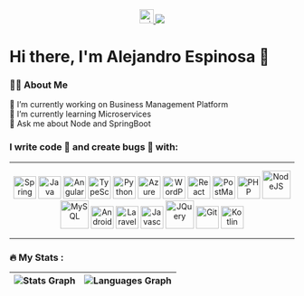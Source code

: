 <div align="center">

  <a href="mailto:asespinosa0@gmail.com" target="_blank">
    <img src="https://img.shields.io/static/v1?message=Gmail&logo=microsoft-outlook&label=&color=e84c44&logoColor=white&labelColor=&style=for-the-badge" height="25" alt="microsoft-outlook logo"  />
  </a>
  <img src="https://visitor-badge.laobi.icu/badge?page_id=ASEUdev.ASEUdev&"  />
</div>

# Hi there, I'm Alejandro Espinosa 👋



### 👩‍💻  About Me

🔭 I’m currently working on Business Management Platform  
🌱 I’m currently learning Microservices  
💭 Ask me about Node and SpringBoot



### I write code 🤖 and create bugs 🐛 with:

---

<div align="center">
  <img src="https://cdn.jsdelivr.net/gh/devicons/devicon/icons/spring/spring-original.svg" alt="Spring Logo" style="width:40px; height:40px;">
  <img src="https://cdn.jsdelivr.net/gh/devicons/devicon/icons/java/java-original.svg" alt="Java Logo" style="width:40px; height:40px;">
  <img src="https://cdn.jsdelivr.net/gh/devicons/devicon/icons/angularjs/angularjs-original.svg" alt="AngularJS Logo" style="width:40px; height:40px;">
  <img src="https://cdn.jsdelivr.net/gh/devicons/devicon/icons/typescript/typescript-original.svg" alt="TypeScript Logo" style="width:40px; height:40px;">
  <img src="https://cdn.jsdelivr.net/gh/devicons/devicon/icons/python/python-original.svg" alt="Python Logo" style="width:40px; height:40px;">
  <img src="https://cdn.jsdelivr.net/gh/devicons/devicon/icons/azuredevops/azuredevops-plain.svg" alt="Azure DevOps" style="width:40px; height:40px;">
  <img src="https://cdn.jsdelivr.net/gh/devicons/devicon/icons/wordpress/wordpress-plain.svg" alt="WordPress" style="width:40px; height:40px;">
  <img src="https://cdn.jsdelivr.net/gh/devicons/devicon/icons/react/react-original.svg" alt="React" style="width:40px; height:40px;">
  <img src="https://cdn.jsdelivr.net/gh/devicons/devicon/icons/postman/postman-original.svg" alt="PostMan" style="width:40px; height:40px;">
  <img src="https://cdn.jsdelivr.net/gh/devicons/devicon/icons/php/php-original.svg" alt="PHP" style="width:40px; height:40px;">
  <img src="https://cdn.jsdelivr.net/gh/devicons/devicon/icons/nodejs/nodejs-original-wordmark.svg" alt="NodeJS" style="width:50px; height:50px;">
  <img src="https://cdn.jsdelivr.net/gh/devicons/devicon/icons/mysql/mysql-original-wordmark.svg" alt="MySQL" style="width:50px; height:50px;">
  <img src="https://cdn.jsdelivr.net/gh/devicons/devicon/icons/androidstudio/androidstudio-original.svg" alt="AndroidStudio" style="width:40px; height:40px;">
  <img src="https://cdn.jsdelivr.net/gh/devicons/devicon/icons/laravel/laravel-original.svg" alt="Laravel" style="width:40px; height:40px;">
  <img src="https://cdn.jsdelivr.net/gh/devicons/devicon/icons/javascript/javascript-original.svg" alt="Javascript" style="width:40px; height:40px;">
  <img src="https://cdn.jsdelivr.net/gh/devicons/devicon/icons/jquery/jquery-plain-wordmark.svg" alt="JQuery" style="width:50px; height:50px;">
  <img src="https://cdn.jsdelivr.net/gh/devicons/devicon/icons/git/git-original.svg" alt="Git" style="width:40px; height:40px;">
  <img src="https://cdn.jsdelivr.net/gh/devicons/devicon/icons/kotlin/kotlin-original.svg" alt="Kotlin" style="width:40px; height:40px;">
</div>

---

### 🔥   My Stats :

| ![Stats Graph](https://github-readme-stats.vercel.app/api?username=ASEUdev&hide_title=false&hide_rank=false&show_icons=true&include_all_commits=true&count_private=true&disable_animations=false&theme=dracula&locale=en&hide_border=false&order=1) | ![Languages Graph](https://github-readme-stats.vercel.app/api/top-langs?username=ASEUdev&locale=en&hide_title=false&layout=compact&card_width=320&langs_count=5&theme=dracula&hide_border=false&order=2) |
|---|---|
